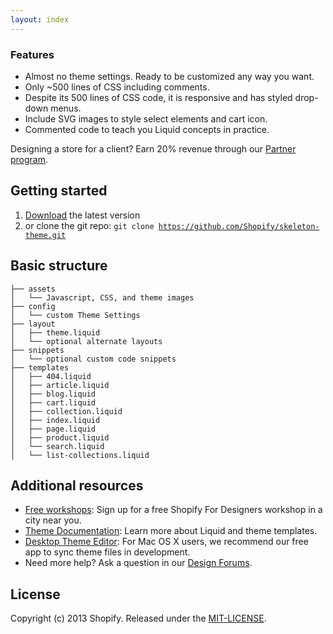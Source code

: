 ```yaml
---
layout: index
---
```


### Features

- Almost no theme settings. Ready to be customized any way you want. 
- Only ~500 lines of CSS including comments. 
- Despite its 500 lines of CSS code, it is responsive and has styled drop-down menus.
- Include SVG images to style select elements and cart icon.
- Commented code to teach you Liquid concepts in practice.

Designing a store for a client? Earn 20% revenue through our <a href="http://www.shopify.com/partners">Partner program<a/>.

## Getting started

1. <a href="https://github.com/Shopify/skeleton-theme/archive/master.zip">Download</a> the latest version
2. or clone the git repo: <code>git clone https://github.com/Shopify/skeleton-theme.git</code>

## Basic structure

	├── assets
	│   └── Javascript, CSS, and theme images
	├── config
	│   └── custom Theme Settings
	├── layout
	│   ├── theme.liquid
	│   └── optional alternate layouts
	├── snippets
	│   └── optional custom code snippets
	├── templates
	│   ├── 404.liquid
	│   ├── article.liquid
	│   ├── blog.liquid
	│   ├── cart.liquid
	│   ├── collection.liquid
	│   ├── index.liquid
	│   ├── page.liquid
	│   ├── product.liquid
	│   └── search.liquid
	│   └── list-collections.liquid

## Additional resources

- <a href="http://meetup.shopify.com/">Free workshops</a>: Sign up for a free Shopify For Designers workshop in a city near you.
- <a href="http://docs.shopify.com/themes">Theme Documentation</a>: Learn more about Liquid and theme templates.
- <a href="http://apps.shopify.com/desktop-theme-editor">Desktop Theme Editor</a>: For Mac OS X users, we recommend our free app to sync theme files in development. 
- Need more help? Ask a question in our <a href="http://ecommerce.shopify.com/c/ecommerce-design"> Design Forums</a>.

## License

Copyright (c) 2013 Shopify. Released under the [MIT-LICENSE](http://opensource.org/licenses/MIT).